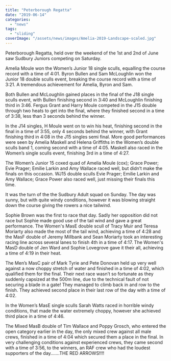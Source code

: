 ```yaml
---
title: "Peterborough Regatta"
date: "2019-06-14"
categories: 
  - "news"
tags: 
  - "sliding"
coverImage: "/assets/news/images/Amelia-2019-Landscape-scaled.jpg"
---
```


Peterborough Regatta, held over the weekend of the 1st and 2nd of June saw Sudbury Juniors competing on Saturday.

Amelia Moule won the Women’s Junior 18 single sculls, equalling the course record with a time of 4:01. Byron Bullen and Sam McLoughlin won the Junior 18 double sculls event, breaking the course record with a time of 3:21. A tremendous achievement for Amelia, Byron and Sam.

Both Bullen and McLoughlin gained places in the final of the J18 single sculls event, with Bullen finishing second in 3:40 and McLoughlin finishing third in 3:46. Fergus Grant and Harry Moule competed in the J15 double through two heats to get into the final, where they finished second in a time of 3:38, less than 3 seconds behind the winner. 

In the J14 singles, H Moule went on to win his heat, finishing second in the final in a time of 3:55, only 4 seconds behind the winner, with Grant finishing third in 4:08 in the J15 singles semi final. More good performances were seen by Amelia Maskell and Helena Griffiths in the Women’s double sculls band 1, coming second with a time of 4:05. Maskell also raced in the Women’s single sculls event, finishing 3rd in a time of 4:27.

The Women’s Junior 15 coxed quad of Amelia Moule (cox); Grace Power; Evie Prager; Emilie Larkin and Amy Wallace raced well, but didn’t make the finals on this occasion. WJ15 double sculls Evie Prager; Emilie Larkin and Amy Wallace; Grace Power also raced well, just missing their finals this time.

It was the turn of the the Sudbury Adult squad on Sunday. The day was sunny, but with quite windy conditions, however it was blowing straight down the course giving the rowers a nice tailwind.

Sophie Brown was the first to race that day. Sadly her opposition did not race but Sophie made good use of the tail wind and gave a great performance. The Women's MasE double scull of Tracy Muir and Teresa Moriarty also made the most of the tail wind, achieving a time of 4:28 and the MasF double of Jeremy Millbank and Sean Moriarty took an interesting racing line across several lanes to finish 4th in a time of 4:17. The Women's MasD double of Jen Ward and Sophie Lovegrove gave it their all, achieving a time of 4:19 in their heat.

The Men’s MasC pair of Mark Tyrie and Pete Donovan held up very well against a now choppy stretch of water and finished in a time of 4:02, which qualified them for the final. Their next race wasn’t so fortunate as they suddenly capsized at the 500m line, due to the technical fault of not securing a blade in a gate! They managed to climb back in and row to the finish. They achieved second place in their last row of the day with a time of 4:02.

In the Women’s MasE single sculls Sarah Watts raced in horrible windy conditions, that made the water extremely choppy, however she achieved third place in a time of 4:46.

The Mixed MasB double of Tim Wallace and Poppy Grosch, who entered the open category earlier in the day, the only mixed crew against all male crews, finished in a time of 4:04 which secured them a place in the final. In very challenging conditions against experienced crews, they came second with a time of 3:56, to the winners, an RAF crew who had the loudest supporters of the day…….THE RED ARROWS!!!!
